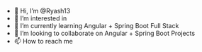 - 👋 Hi, I’m @Ryash13
- 👀 I’m interested in 
- 🌱 I’m currently learning Angular + Spring Boot Full Stack
- 💞️ I’m looking to collaborate on Angular + Spring Boot Projects
- 📫 How to reach me 

<!---
Ryash13/Ryash13 is a ✨ special ✨ repository because its `README.md` (this file) appears on your GitHub profile.
You can click the Preview link to take a look at your changes.
--->
